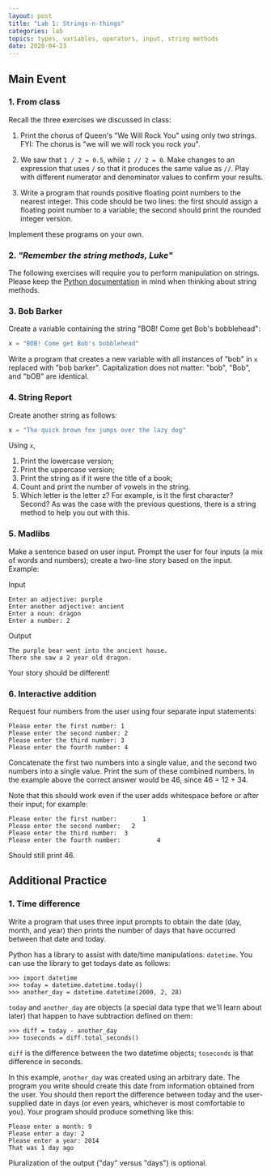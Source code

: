 ```yaml
---
layout: post
title: "Lab 1: Strings-n-things"
categories: lab
topics: types, variables, operators, input, string methods
date: 2020-04-23
---
```


## Main Event


### <a name="warm-up"></a>1. From class
Recall the three exercises we discussed in class:

1. Print the chorus of Queen's "We Will Rock You" using only two
   strings. FYI: The chorus is "we will we will rock you rock you".

2. We saw that `1 / 2 = 0.5`, while `1 // 2 = 0`. Make changes to an
  expression that uses `/` so that it produces the same value
  as `//`. Play with different numerator and denominator values
  to confirm your results.
  
3. Write a program that rounds positive floating point numbers to
  the nearest integer. This code should be two lines: the first should
  assign a floating point number to a variable; the second should
  print the rounded integer version.

Implement these programs on your own.


### <a name="intro"></a>2. <i>"Remember the string methods, Luke"</i>
The following exercises will require you to perform manipulation on
strings. Please keep the [Python
documentation](https://docs.python.org/3/library/stdtypes.html#string-methods)
in mind when thinking about string methods.

### <a name="bob-barker"></a>3. Bob Barker
Create a variable containing the string "BOB! Come get Bob's
bobblehead":
```python
x = "BOB! Come get Bob's bobblehead"
```
Write a program that creates a new variable with all instances of
"bob" in `x` replaced with "bob barker". Capitalization does
not matter: "bob", "Bob", and "bOB" are identical.


### <a name="str-report"></a>4. String Report
Create another string as follows:
```python
x = "The quick brown fox jumps over the lazy dog"
```
Using `x`,
1. Print the lowercase version;
2. Print the uppercase version;
3. Print the string as if it were the title of a book;
4. Count and print the number of vowels in the string.
5. Which letter is the letter z? For example, is it the first
   character? Second? As was the case with the previous questions,
   there is a string method to help you out with this.


### <a name="madlibs"></a>5. Madlibs
Make a sentence based on user input. Prompt the user for four inputs
(a mix of words and numbers); create a two-line story based on the
input. Example:

Input
```
Enter an adjective: purple
Enter another adjective: ancient
Enter a noun: dragon
Enter a number: 2
```

Output
```
The purple bear went into the ancient house.
There she saw a 2 year old dragon.
```

Your story should be different!


### <a name="adder"></a>6. Interactive addition
Request four numbers from the user using four separate input
statements:
```
Please enter the first number: 1
Please enter the second number: 2
Please enter the third number: 3
Please enter the fourth number: 4
```
Concatenate the first two numbers into a single value, and the second
two numbers into a single value. Print the sum of these combined
numbers. In the example above the correct answer would be 46, since
46 = 12 + 34.

Note that this should work even if the user adds whitespace before or
after their input; for example:
```
Please enter the first number:       1
Please enter the second number:   2
Please enter the third number:  3
Please enter the fourth number:          4
```
Should still print 46.


## Additional Practice


### <a name="timediff"></a>1. Time difference
Write a program that uses three input prompts to obtain the date (day,
month, and year) then prints the number of days that have occurred
between that date and today.

Python has a library to assist with date/time manipulations:
`datetime`. You can use the library to get todays date as
follows:
```
>>> import datetime
>>> today = datetime.datetime.today()
>>> another_day = datetime.datetime(2000, 2, 28)
```
`today` and `another_day` are objects (a special data type that we'll
  learn about later) that happen to have subtraction defined on them:
```
>>> diff = today - another_day
>>> toseconds = diff.total_seconds()
```
`diff` is the difference between the two datetime objects; `toseconds`
is that difference in seconds.

In this example, `another_day` was created using an arbitrary
date. The program you write should create this date from information
obtained from the user. You should then report the difference between
today and the user-supplied date in days (or even years, whichever is
most comfortable to you). Your program should produce something like
this:
```
Please enter a month: 9
Please enter a day: 2
Please enter a year: 2014
That was 1 day ago
```
Pluralization of the output ("day" versus "days") is optional.

